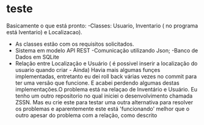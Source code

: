 # teste

Basicamente o que está pronto:
-Classes: Usuario, Inventario ( no programa está Iventario) e Localizacao).
- As classes estão com os requisitos solicitados.
- Sistema em modelo API REST 
-Comunicação utilizando Json;
-Banco de Dados em SQLite
- Relação entre Localização e Usuário ( é possivel inserir a localização do usuario quando criar - Ainda)
Havia mais algumas funçes implementadas, entretanto eu dei roll back várias vezes no commit para ter uma versão que funcione.
E acabei perdendo algumas destas implementações.O problema está na relaçao de Inventário e Usuário. 
Eu tenho um outro repositorio no qual iniciei o desenvolvimento chamada ZSSN. Mas eu crie este para testar uma outra alternativa para resolver
os problemas e aparentemente este está 'funcionando' melhor que o outro apesar do problema com a relação, como descrito
